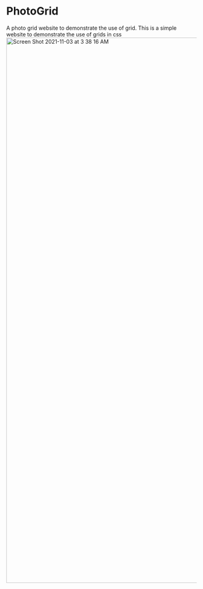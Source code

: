 # PhotoGrid
A photo grid website to demonstrate the use of grid.
This is a simple website to demonstrate the use of grids in css
<img width="1440" alt="Screen Shot 2021-11-03 at 3 38 16 AM" src="https://user-images.githubusercontent.com/92641182/139958568-4a25eaea-61ea-4d9b-8e88-8fb833b74c31.png">
